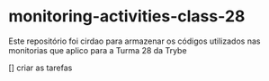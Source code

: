 # monitoring-activities-class-28

Este repositório foi cirdao para armazenar os códigos utilizados nas monitorias que aplico para a Turma 28 da Trybe

[] criar as tarefas

